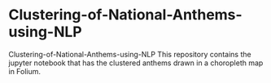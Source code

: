 # Clustering-of-National-Anthems-using-NLP
Clustering-of-National-Anthems-using-NLP  This repository contains the jupyter notebook that has the clustered anthems drawn in a choropleth map in Folium.

